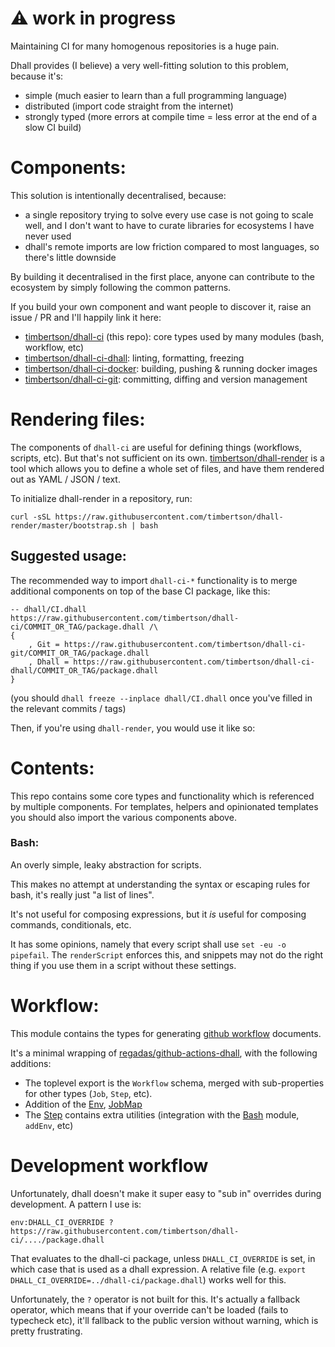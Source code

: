 # :warning: work in progress

Maintaining CI for many homogenous repositories is a huge pain.

Dhall provides (I believe) a very well-fitting solution to this problem, because it's:

 - simple (much easier to learn than a full programming language)
 - distributed (import code straight from the internet)
 - strongly typed (more errors at compile time = less error at the end of a slow CI build)

# Components:

This solution is intentionally decentralised, because:

 - a single repository trying to solve every use case is not going to scale well, and I don't want to have to curate libraries for ecosystems I have never used
 - dhall's remote imports are low friction compared to most languages, so there's little downside

By building it decentralised in the first place, anyone can contribute to the ecosystem by simply following the common patterns.

If you build your own component and want people to discover it, raise an issue / PR and I'll happily link it here:

- [timbertson/dhall-ci](https://github.com/timbertson/dhall-ci) (this repo): core types used by many modules (bash, workflow, etc)
- [timbertson/dhall-ci-dhall](https://github.com/timbertson/dhall-ci-dhall): linting, formatting, freezing
- [timbertson/dhall-ci-docker](https://github.com/timbertson/dhall-ci-docker): building, pushing & running docker images
- [timbertson/dhall-ci-git](https://github.com/timbertson/dhall-ci-git): committing, diffing and version management

# Rendering files:

The components of `dhall-ci` are useful for defining things (workflows, scripts, etc). But that's not sufficient on its own. [timbertson/dhall-render](https://github.com/timbertson/dhall-render) is a tool which allows you to define a whole set of files, and have them rendered out as YAML / JSON / text.

To initialize dhall-render in a repository, run:

```
curl -sSL https://raw.githubusercontent.com/timbertson/dhall-render/master/bootstrap.sh | bash
```

## Suggested usage:

The recommended way to import `dhall-ci-*` functionality is to merge additional components on top of the base CI package, like this:

```dhall
-- dhall/CI.dhall
https://raw.githubusercontent.com/timbertson/dhall-ci/COMMIT_OR_TAG/package.dhall /\
{
	, Git = https://raw.githubusercontent.com/timbertson/dhall-ci-git/COMMIT_OR_TAG/package.dhall
	, Dhall = https://raw.githubusercontent.com/timbertson/dhall-ci-dhall/COMMIT_OR_TAG/package.dhall
}
```

(you should `dhall freeze --inplace dhall/CI.dhall` once you've filled in the relevant commits / tags)

Then, if you're using `dhall-render`, you would use it like so:

# Contents:

This repo contains some core types and functionality which is referenced by multiple components. For templates, helpers and opinionated templates you should also import the various components above.

### Bash:

An overly simple, leaky abstraction for scripts.

This makes no attempt at understanding the syntax or escaping rules for bash, it's really just "a list of lines".

It's not useful for composing expressions, but it _is_ useful for composing commands, conditionals, etc.

It has some opinions, namely that every script shall use `set -eu -o pipefail`. The `renderScript` enforces this, and snippets may not do the right thing if you use them in a script without these settings.

# Workflow:

This module contains the types for generating [github workflow](https://help.github.com/en/actions/reference/workflow-syntax-for-github-actions) documents.

It's a minimal wrapping of [regadas/github-actions-dhall](https://github.com/regadas/github-actions-dhall), with the following additions:

 - The toplevel export is the `Workflow` schema, merged with sub-properties for other types (`Job`, `Step`, etc).
 - Addition of the [Env](./Env.dhall), [JobMap](./JobMap.dhall)
 - The [Step](./Step.dhall) contains extra utilities (integration with the [Bash](../Bash/) module, `addEnv`, etc)

# Development workflow

Unfortunately, dhall doesn't make it super easy to "sub in" overrides during development. A pattern I use is:

```
env:DHALL_CI_OVERRIDE ? https://raw.githubusercontent.com/timbertson/dhall-ci/..../package.dhall
```

That evaluates to the dhall-ci package, unless `DHALL_CI_OVERRIDE` is set, in which case that is used as a dhall expression. A relative file (e.g. `export DHALL_CI_OVERRIDE=../dhall-ci/package.dhall`) works well for this.

Unfortunately, the `?` operator is not built for this. It's actually a fallback operator, which means that if your override can't be loaded (fails to typecheck etc), it'll fallback to the public version without warning, which is pretty frustrating.
